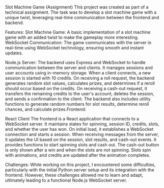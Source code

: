 Slot Machine Game (Assignment)
This project was created as part of a technical assignment. The task was to develop a slot machine game with a unique twist, leveraging real-time communication between the frontend and backend.

Features:
Slot Machine Game: A basic implementation of a slot machine game with an added twist to make the gameplay more interesting.
WebSocket Communication: The game communicates with the server in real-time using WebSocket technology, ensuring smooth and instant updates.

Node.js Server:
The backend uses Express and WebSocket to handle communication between the server and clients.
It manages sessions and user accounts using in-memory storage.
When a client connects, a new session is started with 10 credits.
On receiving a roll request, the backend generates random slot values, calculates prizes, and determines if a reroll should occur based on the credits.
On receiving a cash-out request, it transfers the remaining credits to the user's account, deletes the session, and sends a confirmation to the client.
The backend also includes utility functions to generate random numbers for slot results, determine reroll chances, and calculate prizes.Frontend:

React Client
The frontend is a React application that connects to a WebSocket server.
It maintains states for spinning, session ID, credits, slots, and whether the user has won.
On initial load, it establishes a WebSocket connection and starts a session.
When receiving messages from the server, it updates the UI based on the session, slot results, and cash-out events.
It provides functions to start spinning slots and cash out. The cash-out button is only shown after a win and when the slots are not spinning.
Slots spin with animations, and credits are updated after the animation completes.


Challenges:
While working on this project, I encountered some difficulties, particularly with the initial Python server setup and its integration with the frontend.
 However, these challenges allowed me to learn and adapt, ultimately leading to a functional Node.js WebSocket server.


